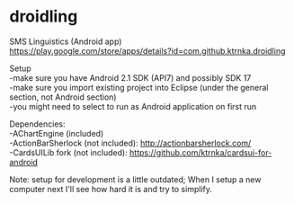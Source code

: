 droidling
=========

SMS Linguistics (Android app)  
https://play.google.com/store/apps/details?id=com.github.ktrnka.droidling

Setup  
-make sure you have Android 2.1 SDK (API7) and possibly SDK 17  
-make sure you import existing project into Eclipse (under the general section, not Android section)  
-you might need to select to run as Android application on first run

Dependencies:  
-AChartEngine (included)  
-ActionBarSherlock (not included): http://actionbarsherlock.com/  
-CardsUILib fork (not included): https://github.com/ktrnka/cardsui-for-android  

Note: setup for development is a little outdated; When I setup a new computer next I'll see how hard it is and try to simplify.